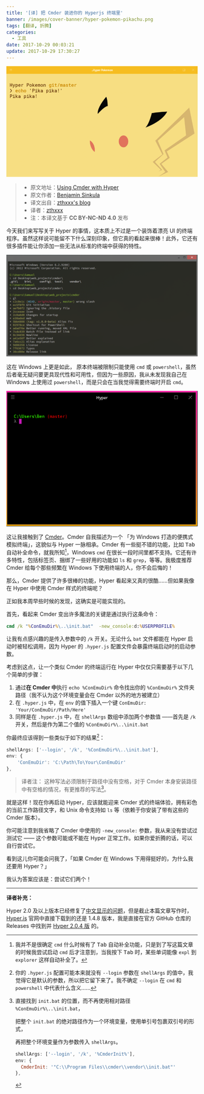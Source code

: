 ```yaml
---
title: '[译] 把 Cmder 装进你的 Hyperjs 终端里'
banner: /images/cover-banner/hyper-pokemon-pikachu.png
tags: [翻译, 折腾]
categories:
  - 工具
date: 2017-10-29 00:03:21
update: 2017-10-29 17:30:27
---
```



![banner](./2017-10-29--Using-Cmder-with-Hyper/hyper-pokemon-pikachu.png)


> - 原文地址：[Using Cmder with Hyper](http://blog.bsinky.com/programming/tools/2017/06/11/using-cmder-with-hyper.html)
> - 原文作者：[Benjamin Sinkula](https://github.com/bsinky)
> - 译文出自：[zthxxx's blog](https://blog.zthxxx.me/post/using-cmder-with-hyper/)
> - 译者：[zthxxx](https://github.com/zthxxx)
> - 注：本译文基于 **CC BY-NC-ND 4.0** 发布


今天我们来写写关于 Hyper 的事情，这本质上不过是一个装饰着漂亮 UI 的终端程序。虽然这样说可能留不下什么深刻印象，但它真的看起来很棒！此外，它还有很多插件能让你添加一些无法从标准的终端中获得的特性。

<!--more-->

![cmder-official](./2017-10-29--Using-Cmder-with-Hyper/cmder-official.png)

这在 Windows 上更是如此， 原本终端被限制只能使用 `cmd` 或 `powershell`，虽然后者毫无疑问要更具现代性和可用性，但因为一些原因，我从未发现我自己在 Windows 上使用过 `powershell`，而是只会在当我觉得需要终端时开启 `cmd`。

![hyper-cmder](./2017-10-29--Using-Cmder-with-Hyper/hyper-cmder.png)

这让我接触到了 [Cmder](http://cmder.net/)。Cmder 自我描述为一个 「为 Windows 打造的便携式模拟终端」，这貌似与 Hyper 一脉相承。Cmder 有一些挺不错的功能，比如 <kbd>Tab</kbd> 自动补全命令，就我所知[^1]，Windows `cmd` 在很长一段时间里都不支持。它还有许多特性，包括标签页、捆绑了一些好用的功能如 `ls` 和 `grep`，等等。我极度推荐 Cmder 给每个那些频繁在 Windows 下使用终端的人，你不会后悔的！

那么，Cmder 提供了许多很棒的功能，Hyper 看起来又真的很酷……但如果我像在 Hyper 中使用 Cmder 样式的终端呢？

正如我本周早些时候的发现，这确实是可能实现的。

首先，看起来 Cmder 变出许多魔法的关键是通过执行这条命令：

```bat
cmd /k "%ConEmuDir%\..\init.bat"  -new_console:d:%USERPROFILE%
```

让我有点感兴趣的是传入参数中的 `/k` 开关。无论什么 `bat` 文件都能在 Hyper 启动时被轻松调用，因为 Hyper 的 `.hyper.js` 配置文件会暴露终端启动时的启动参数。

考虑到这点，让一个类似 Cmder 的终端运行在 Hyper 中仅仅只需要基于以下几个简单的步骤：

1. 通过**在 Cmder 中**执行 `echo %ConEmuDir%` 命令找出你的 `%ConEmuDir%`  文件夹路径（我不认为这个环境变量会在 Cmder 以外的地方被建立）
2. 在 `.hyper.js` 中，在 `env` 的值下插入一个键 `ConEmuDir: 'Your/ConEmuDir/Path/Here'`
3. 同样是在 `.hyper.js` 中，在 `shellArgs` 数组中添加两个参数值 ——首先是 `/k` 开关，然后是作为第二个值的 `%ConEmuDir%\..\init.bat`

你最终应该得到一些类似于如下的结果[^2]：

```javascript
shellArgs: ['--login', '/k', '%ConEmuDir%\..\init.bat'],
env: {
    'ConEmuDir': 'C:\Path\To\Your\ConEmuDir'
},
```

> 译者注： 这种写法必须限制于路径中没有空格，对于 Cmder 本身安装路径中有空格的情况，有更推荐的写法[^3]。

就是这样！现在你再启动 Hyper，应该就能迎来 Cmder 式的终端体验，拥有彩色的当前工作路径文字，和 Unix 命令支持如 `ls` 等（依赖于你安装了带有这些的 Cmder 版本）。

你可能注意到我省略了 Cmder 中使用的 `-new_console:` 参数，我从来没有尝试过测试它 —— 这个参数可能或不能在 Hyper 正常工作。如果你爱折腾的话，可以自行尝试它。

看到这儿你可能会问我了，「如果 Cmder 在 Windows 下用得挺好的，为什么我还要用 Hyper？」

我认为答案应该是：尝试它们两个！

---

**译者补充：**

Hyper 2.0 及以上版本已经修复了[中文显示的问题](https://github.com/zeit/hyper/issues/2124)，但是截止本篇文章写作时，[Hyper.is](https://hyper.is/) 官网中直接下载到的还是 1.4.8 版本，我是直接在官方 GitHub 仓库的 Releases 中找到并 [Hyper 2.0.4 版](https://github.com/zeit/hyper/releases/tag/2.0.4) 的。

[^1]: 我并不是很确定 `cmd` 什么时候有了 <kbd>Tab</kbd> 自动补全功能，只是到了写这篇文章的时候我尝试启动 `cmd` 后才注意到，当我按下 <kbd>Tab</kbd> 时，某些单词能像 `expl` 到 `explorer` 这样自动补全了。

[^2]: 你的 `.hyper.js` 配置可能本来就没有 `--login` 参数在 `shellArgs` 的值中，我觉得它是默认的参数，所以把它留下来了。我不确定 `--login` 在 `cmd` 和 `powershell` 中代表什么含义……

[^3]:
    直接找到 `init.bat` 的位置，而不再使用相对路径 `%ConEmuDir%\..\init.bat`，

    把整个 `init.bat` 的绝对路径作为一个环境变量，使用单引号包裹双引号的形式，

    再把整个环境变量作为参数传入 `shellArgs`。

    ```javascript
    shellArgs: ['--login', '/k', '%CmderInit%'],
    env: {
      CmderInit: '"C:\\Program Files\\cmder\\vendor\\init.bat"'
    },
    ```
